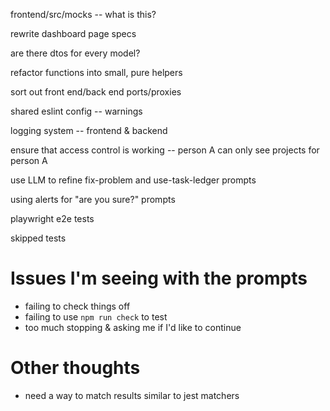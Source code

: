 frontend/src/mocks -- what is this?

rewrite dashboard page specs

are there dtos for every model?

refactor functions into small, pure helpers

sort out front end/back end ports/proxies

shared eslint config -- warnings

logging system -- frontend & backend

ensure that access control is working -- person A can only see projects for person A

use LLM to refine fix-problem and use-task-ledger prompts

using alerts for "are you sure?" prompts

playwright e2e tests

skipped tests

# Issues I'm seeing with the prompts
- failing to check things off
- failing to use `npm run check` to test
- too much stopping & asking me if I'd like to continue

# Other thoughts
- need a way to match results similar to jest matchers

